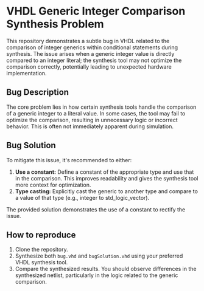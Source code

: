 # VHDL Generic Integer Comparison Synthesis Problem

This repository demonstrates a subtle bug in VHDL related to the comparison of integer generics within conditional statements during synthesis.  The issue arises when a generic integer value is directly compared to an integer literal; the synthesis tool may not optimize the comparison correctly, potentially leading to unexpected hardware implementation.

## Bug Description
The core problem lies in how certain synthesis tools handle the comparison of a generic integer to a literal value. In some cases, the tool may fail to optimize the comparison, resulting in unnecessary logic or incorrect behavior. This is often not immediately apparent during simulation.

## Bug Solution
To mitigate this issue, it's recommended to either:

1. **Use a constant:** Define a constant of the appropriate type and use that in the comparison.  This improves readability and gives the synthesis tool more context for optimization.
2. **Type casting:** Explicitly cast the generic to another type and compare to a value of that type (e.g., integer to std_logic_vector).

The provided solution demonstrates the use of a constant to rectify the issue.

## How to reproduce
1. Clone the repository.
2. Synthesize both `bug.vhd` and `bugSolution.vhd` using your preferred VHDL synthesis tool.
3. Compare the synthesized results. You should observe differences in the synthesized netlist, particularly in the logic related to the generic comparison.
